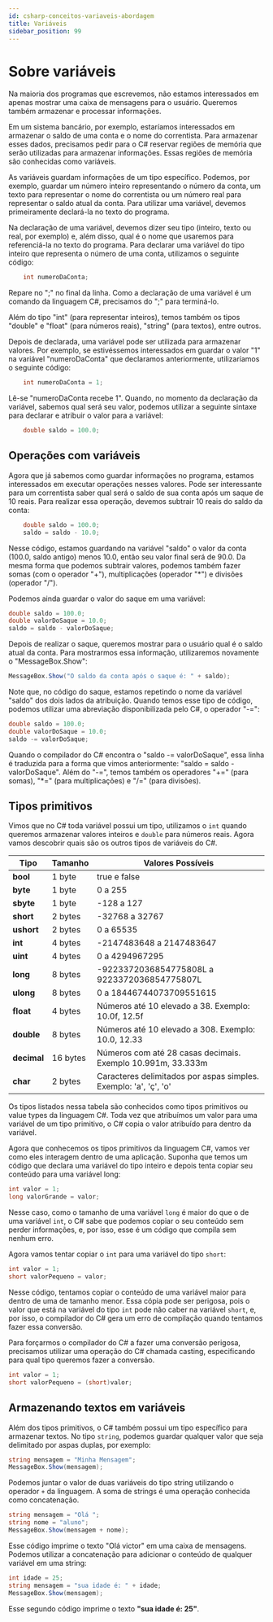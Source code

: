 ```yaml
---
id: csharp-conceitos-variaveis-abordagem
title: Variáveis
sidebar_position: 99
---
```


# Sobre variáveis

Na maioria dos programas que escrevemos, não estamos interessados em apenas mostrar uma caixa de mensagens para o usuário. Queremos também armazenar e processar informações.

Em um sistema bancário, por exemplo, estaríamos interessados em armazenar o saldo de uma conta e o nome do correntista. Para armazenar esses dados, precisamos pedir para o C# reservar regiões de memória que serão utilizadas para armazenar informações. Essas regiões de memória são conhecidas como variáveis.

As variáveis guardam informações de um tipo específico. Podemos, por exemplo, guardar um número inteiro representando o número da conta, um texto para representar o nome do correntista ou um número real para representar o saldo atual da conta. Para utilizar uma variável, devemos primeiramente declará-la no texto do programa.

Na declaração de uma variável, devemos dizer seu tipo (inteiro, texto ou real, por exemplo) e, além disso, qual é o nome que usaremos para referenciá-la no texto do programa. Para declarar uma variável do tipo inteiro que representa o número de uma conta, utilizamos o seguinte código:

```csharp
    int numeroDaConta;
```

Repare no ";" no final da linha. Como a declaração de uma variável é um comando da linguagem C#, precisamos do ";" para terminá-lo.

Além do tipo "int" (para representar inteiros), temos também os tipos "double" e "float" (para números reais), "string" (para textos), entre outros.

Depois de declarada, uma variável pode ser utilizada para armazenar valores. Por exemplo, se estivéssemos interessados em guardar o valor "1" na variável "numeroDaConta" que declaramos anteriormente, utilizaríamos o seguinte código:

```csharp
    int numeroDaConta = 1;
```

Lê-se "numeroDaConta recebe 1". Quando, no momento da declaração da variável, sabemos qual será seu valor, podemos utilizar a seguinte sintaxe para declarar e atribuir o valor para a variável:

```csharp
    double saldo = 100.0;
```

## Operações com variáveis

Agora que já sabemos como guardar informações no programa, estamos interessados em executar operações nesses valores. Pode ser interessante para um correntista saber qual será o saldo de sua conta após um saque de 10 reais. Para realizar essa operação, devemos subtrair 10 reais do saldo da conta:

```csharp
    double saldo = 100.0;
    saldo = saldo - 10.0;
```

Nesse código, estamos guardando na variável "saldo" o valor da conta (100.0, saldo antigo) menos 10.0, então seu valor final será de 90.0. Da mesma forma que podemos subtrair valores, podemos também fazer somas (com o operador "+"), multiplicações (operador "*") e divisões (operador "/").

Podemos ainda guardar o valor do saque em uma variável:

```csharp
double saldo = 100.0;
double valorDoSaque = 10.0;
saldo = saldo - valorDoSaque;
```

Depois de realizar o saque, queremos mostrar para o usuário qual é o saldo atual da conta. Para mostrarmos essa informação, utilizaremos novamente o "MessageBox.Show":

```csharp
MessageBox.Show("O saldo da conta após o saque é: " + saldo);
```

Note que, no código do saque, estamos repetindo o nome da variável "saldo" dos dois lados da atribuição. Quando temos esse tipo de código, podemos utilizar uma abreviação disponibilizada pelo C#, o operador "-=":

```csharp
double saldo = 100.0;
double valorDoSaque = 10.0;
saldo -= valorDoSaque;
```

Quando o compilador do C# encontra o "saldo -= valorDoSaque", essa linha é traduzida para a forma que vimos anteriormente: "saldo = saldo - valorDoSaque". Além do "-=", temos também os operadores "+=" (para somas), "*=" (para multiplicações) e "/=" (para divisões).


## Tipos primitivos

Vimos que no C# toda variável possui um tipo, utilizamos o `int` quando queremos armazenar valores inteiros e `double` para números reais. Agora vamos descobrir quais são os outros tipos de variáveis do C#.

| Tipo  | Tamanho   | Valores Possíveis                                  |
|-----------|-----------|---------------------------------------------------|
| **bool**  | 1 byte    | true e false                                      |
| **byte**  | 1 byte    | 0 a 255                                           |
| **sbyte** | 1 byte    | -128 a 127                                       |
| **short** | 2 bytes   | -32768 a 32767                                   |
| **ushort**| 2 bytes   | 0 a 65535                                        |
| **int**   | 4 bytes   | -2147483648 a 2147483647                         |
| **uint**  | 4 bytes   | 0 a 4294967295                                   |
| **long**  | 8 bytes   | -9223372036854775808L a 9223372036854775807L     |
| **ulong** | 8 bytes   | 0 a 18446744073709551615                         |
| **float** | 4 bytes   | Números até 10 elevado a 38. Exemplo: 10.0f, 12.5f |
| **double**| 8 bytes   | Números até 10 elevado a 308. Exemplo: 10.0, 12.33 |
| **decimal**| 16 bytes | Números com até 28 casas decimais. Exemplo 10.991m, 33.333m |
| **char**  | 2 bytes   | Caracteres delimitados por aspas simples. Exemplo: 'a', 'ç', 'o' |


Os tipos listados nessa tabela são conhecidos como tipos primitivos ou value types da linguagem C#. Toda vez que atribuímos um valor para uma variável de um tipo primitivo, o C# copia o valor atribuído para dentro da variável.

Agora que conhecemos os tipos primitivos da linguagem C#, vamos ver como eles interagem dentro de uma aplicação. Suponha que temos um código que declara uma variável do tipo inteiro e depois tenta copiar seu conteúdo para uma variável long:

```csharp
int valor = 1;
long valorGrande = valor;
```

Nesse caso, como o tamanho de uma variável `long` é maior do que o de uma variável `int`, o C# sabe que podemos copiar o seu conteúdo sem perder informações, e, por isso, esse é um código que compila sem nenhum erro.

Agora vamos tentar copiar o `int` para uma variável do tipo `short`:

```csharp
int valor = 1;
short valorPequeno = valor;
```

Nesse código, tentamos copiar o conteúdo de uma variável maior para dentro de uma de tamanho menor. Essa cópia pode ser perigosa, pois o valor que está na variável do tipo `int` pode não caber na variável `short`, e, por isso, o compilador do C# gera um erro de compilação quando tentamos fazer essa conversão.

Para forçarmos o compilador do C# a fazer uma conversão perigosa, precisamos utilizar uma operação do C# chamada casting, especificando para qual tipo queremos fazer a conversão.

```csharp
int valor = 1;
short valorPequeno = (short)valor;
```

## Armazenando textos em variáveis

Além dos tipos primitivos, o C# também possui um tipo específico para armazenar textos. No tipo `string`, podemos guardar qualquer valor que seja delimitado por aspas duplas, por exemplo:

```csharp
string mensagem = "Minha Mensagem";
MessageBox.Show(mensagem);
```

Podemos juntar o valor de duas variáveis do tipo string utilizando o operador `+` da linguagem. A soma de strings é uma operação conhecida como concatenação.

```csharp
string mensagem = "Olá ";
string nome = "aluno";
MessageBox.Show(mensagem + nome);
```

Esse código imprime o texto "Olá victor" em uma caixa de mensagens. Podemos utilizar a concatenação para adicionar o conteúdo de qualquer variável em uma string:

```csharp
int idade = 25;
string mensagem = "sua idade é: " + idade;
MessageBox.Show(mensagem);
```

Esse segundo código imprime o texto **"sua idade é: 25"**.
